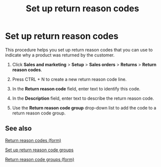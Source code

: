 ﻿---
title: Set up return reason codes
TOCTitle: Set up return reason codes
ms:assetid: 890e1fd1-6442-4a80-aedf-1f6e6608b619
ms:mtpsurl: https://technet.microsoft.com/en-us/library/Gg242855(v=AX.60)
ms:contentKeyID: 36058458
ms.date: 09/12/2014
mtps_version: v=AX.60
_tocRel: gg243299(v=ax.60)/toc.json
f1_keywords:
- reasons for returns
- return reasons
- return codes
---

# Set up return reason codes 




This procedure helps you set up return reason codes that you can use to indicate why a product was returned by the customer.

1.  Click **Sales and marketing** \> **Setup** \> **Sales orders** \> **Returns** \> **Return reason codes**.

2.  Press CTRL + N to create a new return reason code line.

3.  In the **Return reason code** field, enter text to identify this code.

4.  In the **Description** field, enter text to describe the return reason code.

5.  Use the **Return reason code group** drop-down list to add the code to a return reason code group.

## See also

[Return reason codes (form)](https://technet.microsoft.com/en-us/library/hh227372\(v=ax.60\))

[Set up return reason code groups](set-up-return-reason-code-groups.md)

[Return reason code groups (form)](https://technet.microsoft.com/en-us/library/hh209604\(v=ax.60\))

  


